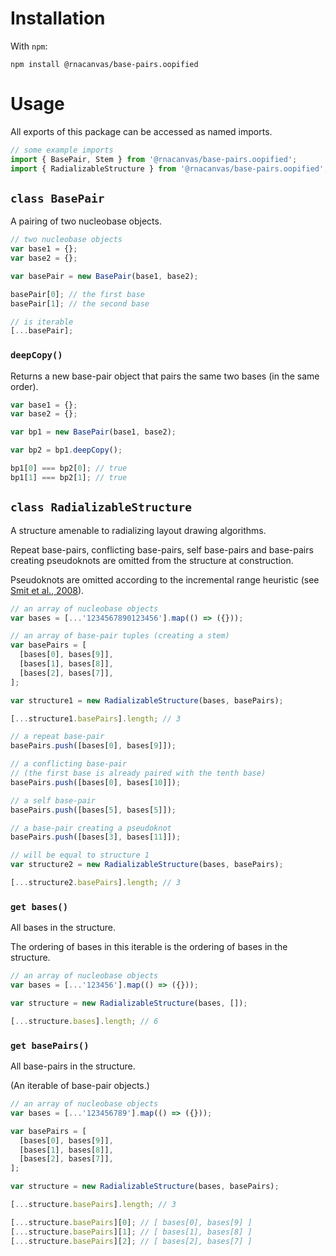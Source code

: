 # Installation

With `npm`:

```
npm install @rnacanvas/base-pairs.oopified
```

# Usage

All exports of this package can be accessed as named imports.

```javascript
// some example imports
import { BasePair, Stem } from '@rnacanvas/base-pairs.oopified';
import { RadializableStructure } from '@rnacanvas/base-pairs.oopified';
```

## `class BasePair`

A pairing of two nucleobase objects.

```javascript
// two nucleobase objects
var base1 = {};
var base2 = {};

var basePair = new BasePair(base1, base2);

basePair[0]; // the first base
basePair[1]; // the second base

// is iterable
[...basePair];
```

### `deepCopy()`

Returns a new base-pair object that pairs the same two bases (in the same order).

```javascript
var base1 = {};
var base2 = {};

var bp1 = new BasePair(base1, base2);

var bp2 = bp1.deepCopy();

bp1[0] === bp2[0]; // true
bp1[1] === bp2[1]; // true
```

## `class RadializableStructure`

A structure amenable to radializing layout drawing algorithms.

Repeat base-pairs, conflicting base-pairs, self base-pairs and base-pairs creating pseudoknots
are omitted from the structure at construction.

Pseudoknots are omitted according to the incremental range heuristic (see [Smit et al., 2008](https://zeus.few.vu.nl/programs/k2nwww/static/method.html)).

```javascript
// an array of nucleobase objects
var bases = [...'1234567890123456'].map(() => ({}));

// an array of base-pair tuples (creating a stem)
var basePairs = [
  [bases[0], bases[9]],
  [bases[1], bases[8]],
  [bases[2], bases[7]],
];

var structure1 = new RadializableStructure(bases, basePairs);

[...structure1.basePairs].length; // 3

// a repeat base-pair
basePairs.push([bases[0], bases[9]]);

// a conflicting base-pair
// (the first base is already paired with the tenth base)
basePairs.push([bases[0], bases[10]]);

// a self base-pair
basePairs.push([bases[5], bases[5]]);

// a base-pair creating a pseudoknot
basePairs.push([bases[3], bases[11]]);

// will be equal to structure 1
var structure2 = new RadializableStructure(bases, basePairs);

[...structure2.basePairs].length; // 3
```

### `get bases()`

All bases in the structure.

The ordering of bases in this iterable is the ordering of bases in the structure.

```javascript
// an array of nucleobase objects
var bases = [...'123456'].map(() => ({}));

var structure = new RadializableStructure(bases, []);

[...structure.bases].length; // 6
```

### `get basePairs()`

All base-pairs in the structure.

(An iterable of base-pair objects.)

```javascript
// an array of nucleobase objects
var bases = [...'123456789'].map(() => ({}));

var basePairs = [
  [bases[0], bases[9]],
  [bases[1], bases[8]],
  [bases[2], bases[7]],
];

var structure = new RadializableStructure(bases, basePairs);

[...structure.basePairs].length; // 3

[...structure.basePairs][0]; // [ bases[0], bases[9] ]
[...structure.basePairs][1]; // [ bases[1], bases[8] ]
[...structure.basePairs][2]; // [ bases[2], bases[7] ]
```
